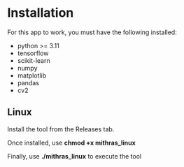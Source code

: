 # Installation

For this app to work, you must have the following installed:
- python >= 3.11
- tensorflow
- scikit-learn
- numpy
- matplotlib
- pandas
- cv2

## Linux

Install the tool from the Releases tab.

Once installed, use **chmod +x mithras_linux**

Finally, use **./mithras_linux** to execute the tool